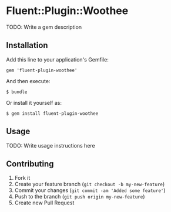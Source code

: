 # Fluent::Plugin::Woothee

TODO: Write a gem description

## Installation

Add this line to your application's Gemfile:

    gem 'fluent-plugin-woothee'

And then execute:

    $ bundle

Or install it yourself as:

    $ gem install fluent-plugin-woothee

## Usage

TODO: Write usage instructions here

## Contributing

1. Fork it
2. Create your feature branch (`git checkout -b my-new-feature`)
3. Commit your changes (`git commit -am 'Added some feature'`)
4. Push to the branch (`git push origin my-new-feature`)
5. Create new Pull Request

